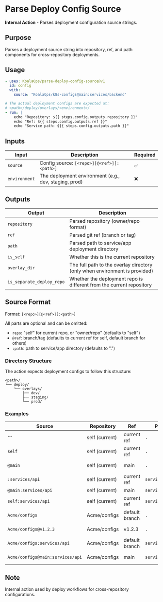 # Parse Deploy Config Source

**Internal Action** - Parses deployment configuration source strings.

## Purpose

Parses a deployment source string into repository, ref, and path components for cross-repository deployments.

## Usage

```yaml
- uses: KoalaOps/parse-deploy-config-source@v1
  id: config
  with:
    source: "KoalaOps/k8s-configs@main:services/backend"

# The actual deployment configs are expected at:
# <path>/deploy/overlays/<environment>/
- run: |
    echo "Repository: ${{ steps.config.outputs.repository }}"
    echo "Ref: ${{ steps.config.outputs.ref }}"
    echo "Service path: ${{ steps.config.outputs.path }}"
```

## Inputs

| Input | Description | Required |
|-------|-------------|----------|
| `source` | Config source: `[<repo>][@<ref>][:<path>]` | ✅ |
| `environment` | The deployment environment (e.g., dev, staging, prod) | ❌ |

## Outputs

| Output | Description |
|--------|-------------|
| `repository` | Parsed repository (owner/repo format) |
| `ref` | Parsed git ref (branch or tag) |
| `path` | Parsed path to service/app deployment directory |
| `is_self` | Whether this is the current repository |
| `overlay_dir` | The full path to the overlay directory (only when environment is provided) |
| `is_separate_deploy_repo` | Whether the deployment repo is different from the current repository |

## Source Format

Format: `[<repo>][@<ref>][:<path>]`

All parts are optional and can be omitted:
- `repo`: "self" for current repo, or "owner/repo" (defaults to "self")
- `@ref`: branch/tag (defaults to current ref for self, default branch for others)
- `:path`: path to service/app directory (defaults to ".")

### Directory Structure

The action expects deployment configs to follow this structure:
```
<path>/
└── deploy/
    └── overlays/
        ├── dev/
        ├── staging/
        └── prod/
```

### Examples

| Source | Repository | Ref | Path | Description |
|--------|------------|-----|------|-------------|
| `""` | self (current) | current ref | `.` | All defaults |
| `self` | self (current) | current ref | `.` | Explicit self |
| `@main` | self (current) | main | `.` | Specify ref only |
| `:services/api` | self (current) | current ref | `services/api` | Specify path only |
| `@main:services/api` | self (current) | main | `services/api` | Ref and path |
| `self:services/api` | self (current) | current ref | `services/api` | Repo and path |
| `Acme/configs` | Acme/configs | default branch | `.` | External repo |
| `Acme/configs@v1.2.3` | Acme/configs | v1.2.3 | `.` | External with tag |
| `Acme/configs:services/api` | Acme/configs | default branch | `services/api` | External with path |
| `Acme/configs@main:services/api` | Acme/configs | main | `services/api` | Full specification |

## Note

Internal action used by deploy workflows for cross-repository configurations.